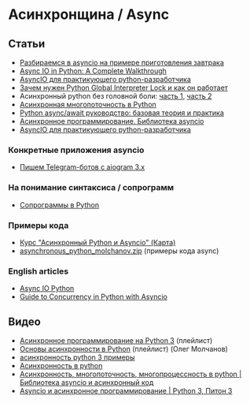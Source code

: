 # Асинхронщина / Async

## Статьи

- [Разбираемся в asyncio на примере приготовления завтрака](https://ru.hexlet.io/blog/posts/razbiraemsya-v-asyncio-na-primere-prigotovleniya-zavtraka)
- [Async IO in Python: A Complete Walkthrough](https://realpython.com/async-io-python/)
- [AsyncIO для практикующего python-разработчика](https://habr.com/ru/articles/337420/)
- [Зачем нужен Python Global Interpreter Lock и как он работает](https://tproger.ru/translations/global-interpreter-lock-guide)
- Асинхронный python без головной боли: [часть 1](https://habr.com/ru/articles/667630/), [часть 2
](https://habr.com/ru/articles/671798/)
- [Асинхронная многопоточность в Python](https://nuancesprog.ru/p/13287/)
- [Python async/await руководство: базовая теория и практика](https://imgvoid.medium.com/python-async-await-%D1%80%D1%83%D0%BA%D0%BE%D0%B2%D0%BE%D0%B4%D1%81%D1%82%D0%B2%D0%BE-%D0%B1%D0%B0%D0%B7%D0%BE%D0%B2%D0%B0%D1%8F-%D1%82%D0%B5%D0%BE%D1%80%D0%B8%D1%8F-%D0%B8-%D0%BF%D1%80%D0%B0%D0%BA%D1%82%D0%B8%D0%BA%D0%B0-f970e29854b3)
- [Асинхронное программирование. Библиотека asyncio](https://cs.mipt.ru/advanced_python/lessons/lab10.html)
- [AsyncIO для практикующего python-разработчика](https://habr.com/ru/articles/337420/)

### Конкретные приложения asyncio

- [Пишем Telegram-ботов с aiogram 3.x](https://mastergroosha.github.io/aiogram-3-guide/)

### На понимание синтаксиса / сопрограмм

- [Сопрограммы в Python](https://habr.com/ru/articles/196918/)

### Примеры кода

- [Курс "Асинхронный Python и Asyncio" (Карта)](https://boosty.to/omolchanov/posts/34ef77a6-e947-4505-8d81-9667276448ba)
- [asynchronous_python_molchanov.zip](https://www.patreon.com/file?h=26640469&i=3746546) (примеры кода async)

### English articles

- [Async IO Python](https://www.scaler.com/topics/asyncio-python/)
- [Guide to Concurrency in Python with Asyncio](https://www.integralist.co.uk/posts/python-asyncio/)


## Видео

- [Асинхронное программирование на Python 3](https://www.youtube.com/watch?v=BmOjeVM0w1U&list=PLJcqk6mrJtxCo_KqHV2rM2_a3Z8qoE5Gk) (плейлист)
- [Основы асинхронности в Python](https://www.youtube.com/watch?v=ZGfv_yRLBiY&list=PLlWXhlUMyooawilqK4lPXRvxtbYiw34S8) (плейлист) (Олег Молчанов)
- [асинхронность python 3 примеры](https://www.youtube.com/watch?v=T8Dkra9iPeY)
- [Асинхронность в python](https://www.youtube.com/watch?v=k3NjLeAdNe0)
- [Асинхронность, многопоточность, многопроцессность в python | Библиотека asyncio и асинхронный код](https://www.youtube.com/watch?v=_4QY1nGFRY8)
- [Asyncio и асинхронное программирование | Python 3, Питон 3](https://www.youtube.com/watch?v=17opMYWZ7ws)

